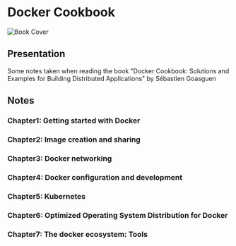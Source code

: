 # Docker Cookbook

![Book Cover](https://covers.oreillystatic.com/images/0636920036791/cat.gif)

## Presentation

Some notes taken when reading the book "Docker Cookbook: Solutions and Examples for Building Distributed Applications" by Sébastien Goasguen

## Notes

### Chapter1: Getting started with Docker

### Chapter2: Image creation and sharing

### Chapter3: Docker networking

### Chapter4: Docker configuration and development

### Chapter5: Kubernetes

### Chapter6: Optimized Operating System Distribution for Docker

### Chapter7: The docker ecosystem: Tools
